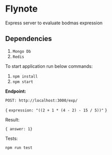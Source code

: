 # Flynote
Express server to evaluate bodmas expression 

## Dependencies
 1. `Mongo Db`
 2. `Redis`
 
To start application run below commands:

1. `npm install`
2. `npm start`


**Endpoint:**

`POST: http://localhost:3000/exp/`

`{`
    `expression: "((2 + 1 * (4 - 2) - 15 / 5))"`
`}`

Result:

`{ answer: 1}`


Tests:

`npm run test`